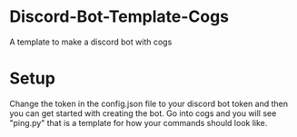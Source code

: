 # Discord-Bot-Template-Cogs
A template to make a discord bot with cogs

# Setup
Change the token in the config.json file to your discord bot token and then you can get started with creating the bot.
Go into cogs and you will see "ping.py" that is a template for how your commands should look like.
